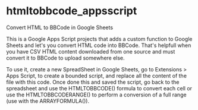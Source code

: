 # htmltobbcode_appsscript
Convert HTML to BBCode in Google Sheets

This is a Google Apps Script projects that adds a custom function to Google Sheets and let's you convert HTML code into BBCode.
That's helpfull when you have CSV HTML content downloaded from one source and must convert it to BBCode to upload somewhere else.

To use it, create a new SpreadSheet in Google Sheets, go to Extensions > Apps Script, to create a bounded script, and replace all the content of the file with this code.
Once done this and saved the script, go back to the spreadsheet and use the HTMLTOBBCODE() formula to convert each cell or use the HTMLTOBBCODERANGE() to perform a conversion of a full range (use with the ARRAYFORMULA()).
